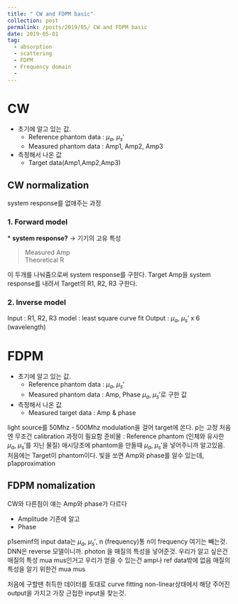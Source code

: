 ```yaml
---
title: " CW and FDPM basic"
collection: post
permalink: /posts/2019/05/ CW and FDPM basic
date: 2019-05-01
tag:
  - absorption
  - scattering
  - FDPM
  - Frequency domain
  - 
---
```

# CW
- 초기에 알고 있는 값.
	- Reference phantom data : $\mu_a$, $\mu_s'$
	- Measured phantom data : Amp1, Amp2, Amp3
- 측정해서 나온 값
	- Target data(Amp1,Amp2,Amp3)

## CW normalization 
system response를 없애주는 과정
### 1. Forward model
\* **system response?** -> 기기의 고유 특성
> Measured Amp    
> Theoretical R   

이 두개를 나눠줌으로써 system response를 구한다.
Target Amp을 system response를 내려서 
Target의 R1, R2, R3 구한다. 

### 2. Inverse model
Input : R1, R2, R3
model : least square curve fit
Output : $\mu_a$, $\mu_s'$ x 6 (wavelength)

# FDPM
- 초기에 알고 있는 값.
	- Reference phantom data : $\mu_a$, $\mu_s'$
	- Measured phantom data : Amp, Phase
	$\mu_a$, $\mu_s'$로 구한 값
- 측정해서 나온 값
	- Measured target data : Amp & phase

light source를 50Mhz - 500Mhz modulation을 걸어 target에 쏜다.
p는 고정 
처음엔 무조건 calibration 과정이 필요함
준비물 : Reference phantom (인체와 유사한 $\mu_a$, $\mu_s'$를 지닌 물질)
애시당초에 phantom을 만들때 $\mu_a$, $\mu_s'$을 넣어주니까 알고있음.
처음에는 Target이 phantom이다.
빛을 쏘면 Amp와 phase를 알수 있는데,
p1approximation

## FDPM nomalization
CW와 다른점이 얘는 Amp와 phase가 다르다
- Amplitude
기존에 알고
- Phase


p1seminf의 input data는 $\mu_a$, $\mu_s'$, n (frequency)통
n이 frequency 
여기는 빼는것.
DNN은 reverse 모델이니까.
photon 을 매질의 특성을 넣어준것.
우리가 알고 싶은건 매질의 특성 mua mus인거고
우리가 얻을 수 있는건 amp나 ref data밖에 없음
매질의 특성을 알기 위한건 mua mus

처음에 구할땐 취득한 데이터를 토대로
curve fitting
non-linear상태에서 해당 주어진 output을 가지고 가장 근접한 input을 찾는것.
<!--stackedit_data:
eyJoaXN0b3J5IjpbOTk0MTIzODI1LC03NDUyMzQyNjksLTkwNz
Y1NTI4MSw3NDI2NzQzNDUsMjk1MzAwNzY3LDE3MzUxMzk1ODAs
LTk0ODIxOTg0XX0=
-->